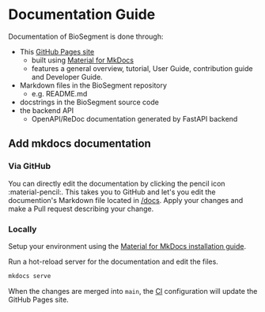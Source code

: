 # Documentation Guide

Documentation of BioSegment is done through:

- This [GitHub Pages site](https://vibbic.github.io/biosegment)
    - built using [Material for MkDocs](https://squidfunk.github.io/mkdocs-material/)
    - features a general overview, tutorial, User Guide, contribution guide and Developer Guide.
- Markdown files in the BioSegment repository
    - e.g. README.md
- docstrings in the BioSegment source code
- the backend API
    - OpenAPI/ReDoc documentation generated by FastAPI backend

## Add mkdocs documentation

### Via GitHub

You can directly edit the documentation by clicking the pencil icon :material-pencil:. This takes you to GitHub and let's you edit the documention's Markdown file located in [/docs](https://github.com/vibbic/biosegment/tree/master/docs). Apply your changes and make a Pull request describing your change.

### Locally

Setup your environment using the [Material for MkDocs installation guide](https://squidfunk.github.io/mkdocs-material/getting-started/).

Run a hot-reload server for the documentation and edit the files.

```bash
mkdocs serve
```

When the changes are merged into `main`, the [CI](/contributing/build-systems.md) configuration will update the GitHub Pages site.